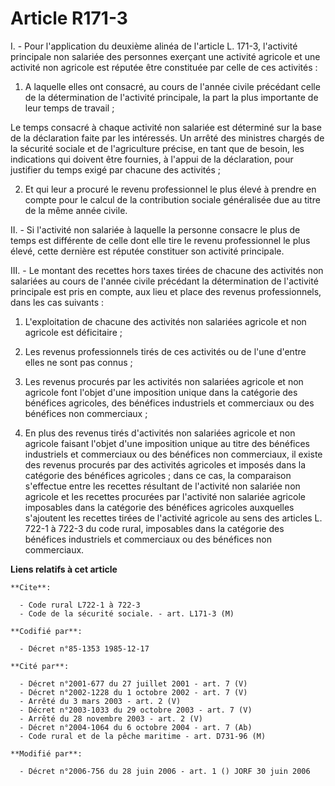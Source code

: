 # Article R171-3

I. - Pour l'application du deuxième alinéa de l'article L. 171-3, l'activité principale non salariée des personnes exerçant
une activité agricole et une activité non agricole est réputée être constituée par celle de ces activités :

1. A laquelle elles ont consacré, au cours de l'année civile précédant celle de la détermination de l'activité principale, la
part la plus importante de leur temps de travail ;

Le temps consacré à chaque activité non salariée est déterminé sur la base de la déclaration faite par les intéressés. Un
arrêté des ministres chargés de la sécurité sociale et de l'agriculture précise, en tant que de besoin, les indications qui
doivent être fournies, à l'appui de la déclaration, pour justifier du temps exigé par chacune des activités ;

2. Et qui leur a procuré le revenu professionnel le plus élevé à prendre en compte pour le calcul de la contribution sociale
généralisée due au titre de la même année civile.

II. - Si l'activité non salariée à laquelle la personne consacre le plus de temps est différente de celle dont elle tire le
revenu professionnel le plus élevé, cette dernière est réputée constituer son activité principale.

III. - Le montant des recettes hors taxes tirées de chacune des activités non salariées au cours de l'année civile précédant
la détermination de l'activité principale est pris en compte, aux lieu et place des revenus professionnels, dans les cas
suivants :

1. L'exploitation de chacune des activités non salariées agricole et non agricole est déficitaire ;

2. Les revenus professionnels tirés de ces activités ou de l'une d'entre elles ne sont pas connus ;

3. Les revenus procurés par les activités non salariées agricole et non agricole font l'objet d'une imposition unique dans la
catégorie des bénéfices agricoles, des bénéfices industriels et commerciaux ou des bénéfices non commerciaux ;

4. En plus des revenus tirés d'activités non salariées agricole et non agricole faisant l'objet d'une imposition unique au
titre des bénéfices industriels et commerciaux ou des bénéfices non commerciaux, il existe des revenus procurés par des
activités agricoles et imposés dans la catégorie des bénéfices agricoles ; dans ce cas, la comparaison s'effectue entre les
recettes résultant de l'activité non salariée non agricole et les recettes procurées par l'activité non salariée agricole
imposables dans la catégorie des bénéfices agricoles auxquelles s'ajoutent les recettes tirées de l'activité agricole au sens
des articles L. 722-1 à 722-3 du code rural, imposables dans la catégorie des bénéfices industriels et commerciaux ou des
bénéfices non commerciaux.

**Liens relatifs à cet article**

	**Cite**:

	  - Code rural L722-1 à 722-3
	  - Code de la sécurité sociale. - art. L171-3 (M)

	**Codifié par**:

	  - Décret n°85-1353 1985-12-17

	**Cité par**:

	  - Décret n°2001-677 du 27 juillet 2001 - art. 7 (V)
	  - Décret n°2002-1228 du 1 octobre 2002 - art. 7 (V)
	  - Arrêté du 3 mars 2003 - art. 2 (V)
	  - Décret n°2003-1033 du 29 octobre 2003 - art. 7 (V)
	  - Arrêté du 28 novembre 2003 - art. 2 (V)
	  - Décret n°2004-1064 du 6 octobre 2004 - art. 7 (Ab)
	  - Code rural et de la pêche maritime - art. D731-96 (M)

	**Modifié par**:

	  - Décret n°2006-756 du 28 juin 2006 - art. 1 () JORF 30 juin 2006
